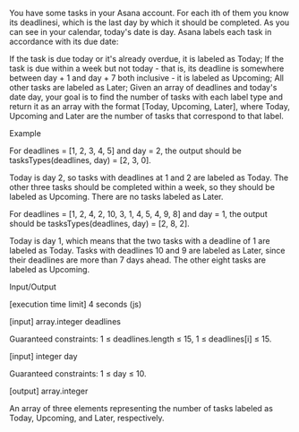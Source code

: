 You have some tasks in your Asana account. For each ith of them you know its deadlinesi, which is the last day by which it should be completed. As you can see in your calendar, today's date is day. Asana labels each task in accordance with its due date:

If the task is due today or it's already overdue, it is labeled as Today;
If the task is due within a week but not today - that is, its deadline is somewhere between day + 1 and day + 7 both inclusive - it is labeled as Upcoming;
All other tasks are labeled as Later;
Given an array of deadlines and today's date day, your goal is to find the number of tasks with each label type and return it as an array with the format [Today, Upcoming, Later], where Today, Upcoming and Later are the number of tasks that correspond to that label.

Example

For deadlines = [1, 2, 3, 4, 5] and day = 2, the output should be
tasksTypes(deadlines, day) = [2, 3, 0].

Today is day 2, so tasks with deadlines at 1 and 2 are labeled as Today. The other three tasks should be completed within a week, so they should be labeled as Upcoming. There are no tasks labeled as Later.



For deadlines = [1, 2, 4, 2, 10, 3, 1, 4, 5, 4, 9, 8] and day = 1, the output should be
tasksTypes(deadlines, day) = [2, 8, 2].

Today is day 1, which means that the two tasks with a deadline of 1 are labeled as Today. Tasks with deadlines 10 and 9 are labeled as Later, since their deadlines are more than 7 days ahead. The other eight tasks are labeled as Upcoming.



Input/Output

[execution time limit] 4 seconds (js)

[input] array.integer deadlines

Guaranteed constraints:
1 ≤ deadlines.length ≤ 15,
1 ≤ deadlines[i] ≤ 15.

[input] integer day

Guaranteed constraints:
1 ≤ day ≤ 10.

[output] array.integer

An array of three elements representing the number of tasks labeled as Today, Upcoming, and Later, respectively.
